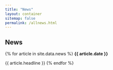 ```yaml
---
title: "News"
layout: container
sitemap: false
permalink: /allnews.html
---
```


## News

<div class="jumbotron">
{% for article in site.data.news %}
<b>{{ article.date }}</b>

{{ article.headline }}
{% endfor %}
</div>
